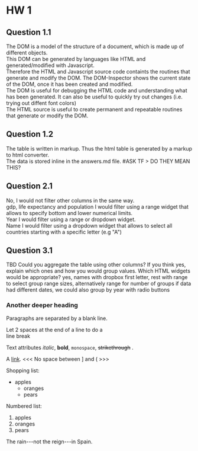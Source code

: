 HW 1
=======
 
Question 1.1
-----------
The DOM is a model of the structure of a document, which is made up of different objects.  
This DOM can be generated by languages like HTML and generated/modified with Javascript.  
Therefore the HTML and Javascript source code containts the routines that generate and modify the DOM. The DOM-Inspector shows the current state of the DOM, once it has been created and modified.  
The DOM is useful for debugging the HTML code and understanding what has been generated. It can also be useful to quickly try out changes (i.e. trying out diffent font colors)  
The HTML source is useful to create permanent and repeatable routines that generate or modify the DOM.


Question 1.2
-----------
The table is written in markup. Thus the html table is generated by a markup to html converter.  
The data is stored inline in the answers.md file. #ASK TF > DO THEY MEAN THIS?


Question 2.1
-----------
No, I would not filter other columns in the same way.  
gdp, life expectancy and population I would filter using a range widget that allows to specify bottom and lower numerical limits.  
Year I would filter using a range or dropdown widget.  
Name I would filter using a dropdown widget that allows to select all countries starting with a specific letter (e.g "A")

Question 3.1
-----------
TBD
Could you aggregate the table using other columns? If you think yes, explain which ones and how you would group values. Which HTML widgets would be appropriate?
yes, names with dropbox first letter,
rest with range to select group range sizes, alternatively range for number of groups
if data had different dates, we could also group by year with radio buttons
### Another deeper heading
 
Paragraphs are separated
by a blank line.
 
Let 2 spaces at the end of a line to do a  
line break
 
Text attributes *italic*, **bold**, 
`monospace`, ~~strikethrough~~ .
 
A [link](http://example.com).
<<<   No space between ] and (  >>>
 
Shopping list:
 
* apples
  * oranges
   * pears
   
Numbered list:
 
   1. apples
   2. oranges
   3. pears
 
 The rain---not the reign---in
 Spain.